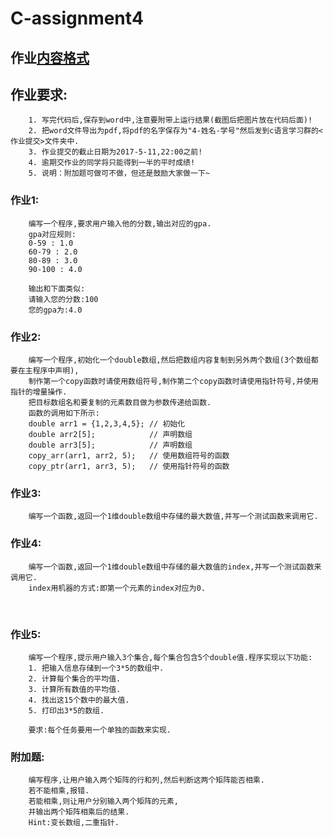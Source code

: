 # C-assignment4

## 作业[内容格式](https://github.com/jfzhang95/C-Language-Programming-Assignment/blob/master/%E4%BD%9C%E4%B8%9A%E6%8F%90%E4%BA%A4%E6%A0%BC%E5%BC%8F.pdf)

## 作业要求:
        1. 写完代码后,保存到word中,注意要附带上运行结果(截图后把图片放在代码后面)!
        2. 把word文件导出为pdf,将pdf的名字保存为"4-姓名-学号"然后发到c语言学习群的<作业提交>文件夹中.
        3. 作业提交的截止日期为2017-5-11,22:00之前!
        4. 逾期交作业的同学将只能得到一半的平时成绩!
        5. 说明：附加题可做可不做，但还是鼓励大家做一下~
### 作业1:
        编写一个程序,要求用户输入他的分数,输出对应的gpa.
        gpa对应规则:
        0-59 : 1.0
        60-79 : 2.0
        80-89 : 3.0
        90-100 : 4.0
        
        输出和下面类似:
        请输入您的分数:100
        您的gpa为:4.0

        
### 作业2:
        编写一个程序,初始化一个double数组,然后把数组内容复制到另外两个数组(3个数组都要在主程序中声明),
        制作第一个copy函数时请使用数组符号,制作第二个copy函数时请使用指针符号,并使用指针的增量操作.
        把目标数组名和要复制的元素数目做为参数传递给函数.
        函数的调用如下所示:
        double arr1 = {1,2,3,4,5}; // 初始化
        double arr2[5];            // 声明数组
        double arr3[5];            // 声明数组
        copy_arr(arr1, arr2, 5);   // 使用数组符号的函数
        copy_ptr(arr1, arr3, 5);   // 使用指针符号的函数

### 作业3:
        编写一个函数,返回一个1维double数组中存储的最大数值,并写一个测试函数来调用它.
        
### 作业4:
        编写一个函数,返回一个1维double数组中存储的最大数值的index,并写一个测试函数来调用它.
        index用机器的方式:即第一个元素的index对应为0.
        
### 作业5:
        编写一个程序,提示用户输入3个集合,每个集合包含5个double值.程序实现以下功能:
        1. 把输入信息存储到一个3*5的数组中.
        2. 计算每个集合的平均值.
        3. 计算所有数值的平均值.
        4. 找出这15个数中的最大值.
        5. 打印出3*5的数组.
        
        要求:每个任务要用一个单独的函数来实现.
               
### 附加题:
        编写程序,让用户输入两个矩阵的行和列,然后判断这两个矩阵能否相乘.
        若不能相乘,报错.
        若能相乘,则让用户分别输入两个矩阵的元素,
        并输出两个矩阵相乘后的结果.
        Hint:变长数组,二重指针.
